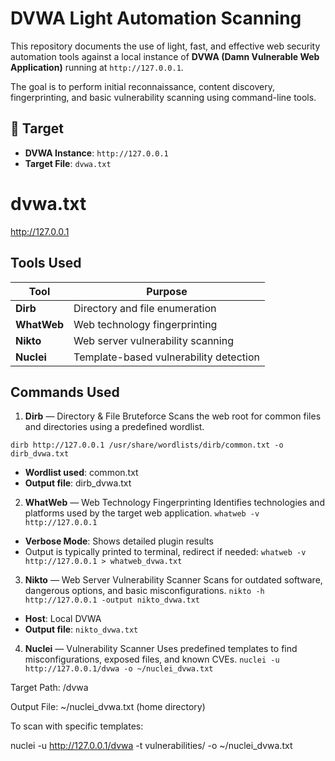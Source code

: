 # DVWA Light Automation Scanning

This repository documents the use of light, fast, and effective web security automation tools against a local instance of **DVWA (Damn Vulnerable Web Application)** running at `http://127.0.0.1`.

The goal is to perform initial reconnaissance, content discovery, fingerprinting, and basic vulnerability scanning using command-line tools.

## 🎯 Target

- **DVWA Instance**: `http://127.0.0.1`
- **Target File**: `dvwa.txt`
  
# dvwa.txt
http://127.0.0.1

## Tools Used
| Tool        | Purpose                                |
| ----------- | -------------------------------------- |
| **Dirb**    | Directory and file enumeration         |
| **WhatWeb** | Web technology fingerprinting          |
| **Nikto**   | Web server vulnerability scanning      |
| **Nuclei**  | Template-based vulnerability detection |

## Commands Used
1. **Dirb** — Directory & File Bruteforce
Scans the web root for common files and directories using a predefined wordlist.

`dirb http://127.0.0.1 /usr/share/wordlists/dirb/common.txt -o dirb_dvwa.txt`

- **Wordlist used**: common.txt
- **Output file**: dirb_dvwa.txt

2. **WhatWeb** — Web Technology Fingerprinting
Identifies technologies and platforms used by the target web application.
`whatweb -v http://127.0.0.1`
- **Verbose Mode**: Shows detailed plugin results
- Output is typically printed to terminal, redirect if needed:
`whatweb -v http://127.0.0.1 > whatweb_dvwa.txt`

3. **Nikto** — Web Server Vulnerability Scanner
Scans for outdated software, dangerous options, and basic misconfigurations.
`nikto -h http://127.0.0.1 -output nikto_dvwa.txt`
- **Host**: Local DVWA
- **Output file**: `nikto_dvwa.txt`

 4. **Nuclei** — Vulnerability Scanner
Uses predefined templates to find misconfigurations, exposed files, and known CVEs.
`nuclei -u http://127.0.0.1/dvwa -o ~/nuclei_dvwa.txt`


Target Path: /dvwa

Output File: ~/nuclei_dvwa.txt (home directory)

To scan with specific templates:

nuclei -u http://127.0.0.1/dvwa -t vulnerabilities/ -o ~/nuclei_dvwa.txt
